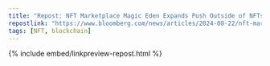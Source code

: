 ```yaml
---
title: "Repost: NFT Marketplace Magic Eden Expands Push Outside of NFTs - Bloomberg"
repostlink: "https://www.bloomberg.com/news/articles/2024-08-22/nft-marketplace-magic-eden-expands-push-outside-of-nfts"
tags: [NFT, blockchain]
---
```


{% include embed/linkpreview-repost.html %}
